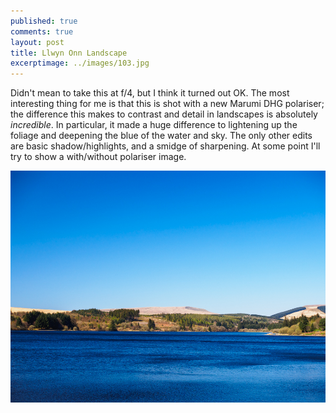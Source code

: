 ```yaml
---
published: true
comments: true
layout: post
title: Llwyn Onn Landscape
excerptimage: ../images/103.jpg
---
```


Didn't mean to take this at f/4, but I think it turned out OK. The most interesting thing for me is that this is shot with a new Marumi DHG polariser; the difference this makes to contrast and detail in landscapes is absolutely _incredible_. In particular, it made a huge difference to lightening up the foliage and deepening the blue of the water and sky. The only other edits are basic shadow/highlights, and a smidge of sharpening. At some point I'll try to show a with/without polariser image. 

[![Image 103/365	25mm	f/4.0	ISO200	1/500](../images/103.jpg)](https://www.flickr.com/photos/tmadhavan/17164877976/)
